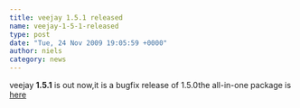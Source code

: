 ```yaml
---
title: veejay 1.5.1 released
name: veejay-1-5-1-released
type: post
date: "Tue, 24 Nov 2009 19:05:59 +0000"
author: niels
category: news
---
```

veejay **1.5.1** is out now,it is a bugfix release of 1.5.0the all-in-one package is [here][0]

[0]: https://sourceforge.net/projects/veejay/files/veejay-1.5-src/veejay-1.5.1.tar.bz2/download
